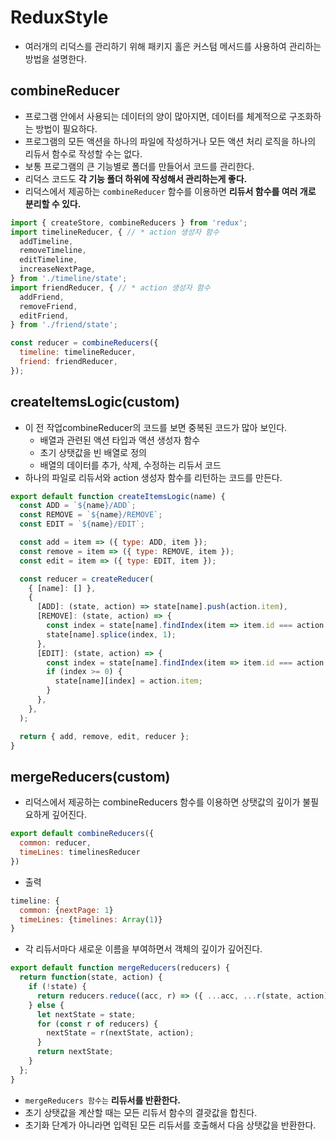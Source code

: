 # ReduxStyle

- 여러개의 리덕스를 관리하기 위해 패키지 홀은 커스텀 메서드를 사용하여 관리하는 방법을 설명한다.

## combineReducer

- 프로그램 안에서 사용되는 데이터의 양이 많아지면, 데이터를 체계적으로 구조화하는 방법이 필요하다.
- 프로그램의 모든 액션을 하나의 파일에 작성하거나 모든 액션 처리 로직을 하나의 리듀서 함수로 작성할 수는 없다.
- 보통 프로그램의 큰 기능별로 폴더를 만들어서 코드를 관리한다.
- 리덕스 코드도 **각 기능 폴더 하위에 작성해서 관리하는게 좋다.**
- 리덕스에서 제공하는 `combineReducer` 함수를 이용하면 **리듀서 함수를 여러 개로 분리할 수 있다.**

```js
import { createStore, combineReducers } from 'redux';
import timelineReducer, { // * action 생성자 함수
  addTimeline,
  removeTimeline,
  editTimeline,
  increaseNextPage,
} from './timeline/state';
import friendReducer, { // * action 생성자 함수
  addFriend,
  removeFriend,
  editFriend,
} from './friend/state';

const reducer = combineReducers({
  timeline: timelineReducer,
  friend: friendReducer,
});
```

## createItemsLogic(custom)

- 이 전 작업combineReducer의 코드를 보면 중복된 코드가 많아 보인다.
  - 배열과 관련된 액션 타입과 액션 생성자 함수
  - 초기 상탯값을 빈 배열로 정의
  - 배열의 데이터를 추가, 삭제, 수정하는 리듀서 코드
- 하나의 파일로 리듀서와 action 생성자 함수를 리턴하는 코드를 만든다.

```js
export default function createItemsLogic(name) {
  const ADD = `${name}/ADD`;
  const REMOVE = `${name}/REMOVE`;
  const EDIT = `${name}/EDIT`;

  const add = item => ({ type: ADD, item });
  const remove = item => ({ type: REMOVE, item });
  const edit = item => ({ type: EDIT, item });

  const reducer = createReducer(
    { [name]: [] },
    {
      [ADD]: (state, action) => state[name].push(action.item),
      [REMOVE]: (state, action) => {
        const index = state[name].findIndex(item => item.id === action.item.id);
        state[name].splice(index, 1);
      },
      [EDIT]: (state, action) => {
        const index = state[name].findIndex(item => item.id === action.item.id);
        if (index >= 0) {
          state[name][index] = action.item;
        }
      },
    },
  );

  return { add, remove, edit, reducer };
}
```

## mergeReducers(custom)

- 리덕스에서 제공하는 combineReducers 함수를 이용하면 상탯값의 깊이가 불필요하게 깊어진다.
```js
export default combineReducers({
  common: reducer,
  timeLines: timelinesReducer
})
```
- 출력
```js
timeline: {
  common: {nextPage: 1}
  timeLines: {timelines: Array(1)}
}
```
- 각 리듀서마다 새로운 이름을 부여하면서 객체의 깊이가 깊어진다.
```js
export default function mergeReducers(reducers) {
  return function(state, action) {
    if (!state) {
      return reducers.reduce((acc, r) => ({ ...acc, ...r(state, action) }), {});
    } else {
      let nextState = state;
      for (const r of reducers) {
        nextState = r(nextState, action);
      }
      return nextState;
    }
  };
}
```
- `mergeReducers 함수는` **리듀서를 반환한다.**
- 초기 상탯값을 계산할 때는 모든 리듀서 함수의 결괏값을 합친다.
- 초기화 단계가 아니라면 입력된 모든 리듀서를 호출해서 다음 상탯값을 반환한다.